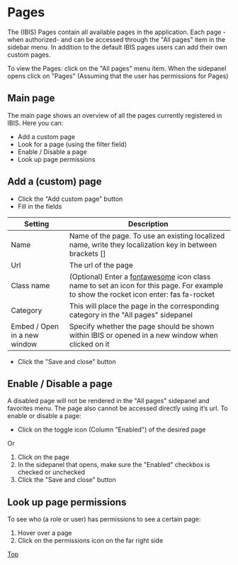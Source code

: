# <span id="index"></span>Pages

The (IBIS) Pages contain all available pages in the application. Each
page -when authorized- and can be accessed through the "All pages" item
in the sidebar menu. In addition to the default IBIS pages users can add
their own custom pages.

To view the Pages: click on the "All pages" menu item. When the
sidepanel opens click on "Pages" (Assuming that the user has permissions
for Pages)

## Main page

The main page shows an overview of all the pages currently registered in
IBIS. Here you can:

-   Add a custom page
-   Look for a page (using the filter field)
-   Enable / Disable a page
-   Look up page permissions

## Add a (custom) page

-   Click the "Add custom page" button
-   Fill in the fields

<table class="table table-bordered">
<thead class="table-secondary">
<tr class="header">
<th>Setting</th>
<th>Description</th>
</tr>
</thead>
<tbody>
<tr class="odd">
<td>Name</td>
<td>Name of the page. To use an existing localized name, write they
localization key in between brackets []</td>
</tr>
<tr class="even">
<td>Url</td>
<td>The url of the page</td>
</tr>
<tr class="odd">
<td>Class name</td>
<td>(Optional) Enter a <a href="https://fontawesome.com/"
target="_blank">fontawesome</a> icon class name to set an icon for this
page. For example to show the rocket icon <em></em> enter: fas
fa-rocket</td>
</tr>
<tr class="even">
<td>Category</td>
<td>This will place the page in the corresponding category in the "All
pages" sidepanel</td>
</tr>
<tr class="odd">
<td>Embed / Open in a new window</td>
<td>Specify whether the page should be shown within IBIS or opened in a
new window when clicked on it</td>
</tr>
</tbody>
</table>

-   Click the "Save and close" button

## Enable / Disable a page

A disabled page will not be rendered in the "All pages" sidepanel and
favorites menu. The page also cannot be accessed directly using it’s
url. To enable or disable a page:

-   Click on the toggle icon (Column "Enabled") of the desired page

Or

1.  Click on the page
2.  In the sidepanel that opens, make sure the "Enabled" checkbox is
    checked or unchecked
3.  Click the "Save and close" button

## Look up page permissions

To see who (a role or user) has permissions to see a certain page:

1.  Hover over a page
2.  Click on the permissions icon on the far right side

[Top](#index)

  
